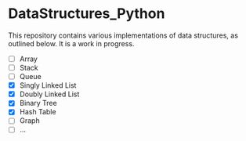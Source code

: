# DataStructures_Python


This repository contains various implementations of data structures, as outlined below. It is a work in progress.<br>
- [ ] Array
- [ ] Stack
- [ ] Queue
- [x] Singly Linked List
- [x] Doubly Linked List
- [x] Binary Tree
- [x] Hash Table
- [ ] Graph
- [ ] ...
